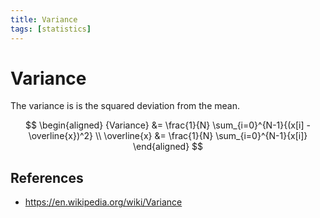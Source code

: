 ```yaml
---
title: Variance
tags: [statistics]
---
```


# Variance

The variance is is the squared deviation from the mean.

$$
\begin{aligned}
{Variance} &= \frac{1}{N} \sum_{i=0}^{N-1}{(x[i] - \overline{x})^2} \\
\overline{x} &= \frac{1}{N} \sum_{i=0}^{N-1}{x[i]}
\end{aligned}
$$

## References

- https://en.wikipedia.org/wiki/Variance

